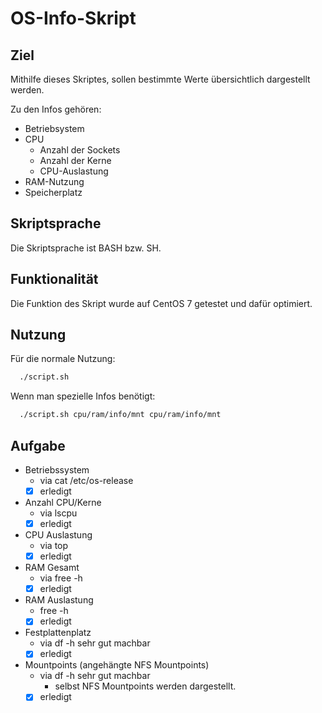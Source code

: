 # OS-Info-Skript

## Ziel
Mithilfe dieses Skriptes, sollen bestimmte Werte übersichtlich dargestellt werden.

Zu den Infos gehören:
* Betriebsystem
* CPU
  * Anzahl der Sockets
  * Anzahl der Kerne
  * CPU-Auslastung
* RAM-Nutzung
* Speicherplatz

## Skriptsprache
Die Skriptsprache ist BASH bzw. SH.

## Funktionalität
Die Funktion des Skript wurde auf CentOS 7 getestet und dafür optimiert.

## Nutzung
Für die normale Nutzung:
```bash
  ./script.sh
```

Wenn man spezielle Infos benötigt:
```bash
  ./script.sh cpu/ram/info/mnt cpu/ram/info/mnt
``` 

## Aufgabe
* Betriebssystem
  * via cat /etc/os-release
  * [x] erledigt
* Anzahl CPU/Kerne
  * via lscpu
  * [x] erledigt
* CPU Auslastung
  * via top
  * [x] erledigt
* RAM Gesamt
  * via free -h
  * [x] erledigt
* RAM Auslastung
  * free -h
  * [x] erledigt
* Festplattenplatz
  * via df -h sehr gut machbar
  * [x] erledigt
* Mountpoints (angehängte NFS Mountpoints)
  * via df -h sehr gut machbar
    * selbst NFS Mountpoints werden dargestellt.
  * [x] erledigt
